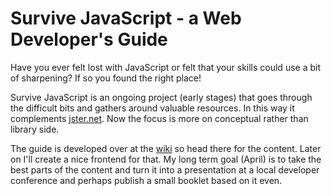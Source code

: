 # Survive JavaScript - a Web Developer's Guide

Have you ever felt lost with JavaScript or felt that your skills could use a bit of sharpening? If so you found the right place!

Survive JavaScript is an ongoing project (early stages) that goes through the difficult bits and gathers around valuable resources. In this way it complements [jster.net](http://jster.net). Now the focus is more on conceptual rather than library side.

The guide is developed over at the [wiki](https://github.com/bebraw/survive-js/wiki) so head there for the content. Later on I'll create a nice frontend for that. My long term goal (April) is to take the best parts of the content and turn it into a presentation at a local developer conference and perhaps publish a small booklet based on it even.

